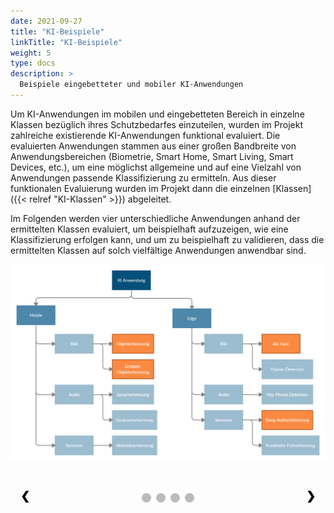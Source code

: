 ```yaml
---
date: 2021-09-27
title: "KI-Beispiele"
linkTitle: "KI-Beispiele"
weight: 5
type: docs
description: >
  Beispiele eingebetteter und mobiler KI-Anwendungen
---
```


Um KI-Anwendungen im mobilen und eingebetteten Bereich in einzelne Klassen bezüglich ihres Schutzbedarfes einzuteilen, 
wurden im Projekt zahlreiche existierende KI-Anwendungen funktional evaluiert. Die evaluierten Anwendungen stammen aus
einer großen Bandbreite von Anwendungsbereichen (Biometrie, Smart Home, Smart Living, Smart Devices, etc.), um eine
möglichst allgemeine und auf eine Vielzahl von Anwendungen passende Klassifizierung zu ermitteln. Aus dieser
funktionalen Evaluierung wurden im Projekt dann die einzelnen [Klassen]({{< relref "KI-Klassen" >}}) abgeleitet.

Im Folgenden werden vier unterschiedliche Anwendungen anhand der ermittelten Klassen evaluiert, um beispielhaft
aufzuzeigen, wie eine Klassifizierung erfolgen kann, und um zu beispielhaft zu validieren, dass die ermittelten Klassen
auf solch vielfältige Anwendungen anwendbar sind.

<style>

<!-- CSS Tabellen -->
.tg  {border-collapse:collapse;border-spacing:0;}
.tg td{border-color:black;border-style:solid;border-width:1px;font-family:Arial, sans-serif;font-size:14px;
  overflow:hidden;padding:10px 5px;word-break:normal;}
.tg th{border-color:black;border-style:solid;border-width:1px;font-family:Arial, sans-serif;font-size:14px;
  font-weight:normal;overflow:hidden;padding:10px 5px;word-break:normal;}
.tg .tg-abx8{background-color:#c0c0c0;font-weight:bold;text-align:left;vertical-align:top}
.tg .tg-1wig{font-weight:bold;text-align:left;vertical-align:top}
.tg .tg-lqy6{text-align:right;vertical-align:top}
.tg .tg-0lax{text-align:left;vertical-align:top}
.tg .tg-y6fn{background-color:#c0c0c0;text-align:left;vertical-align:top}
.tg .tg-ufyb{font-style:italic;text-align:right;vertical-align:top}  


<!-- Slideshow CSS -->
* {box-sizing: border-box}
.mySlides {display: none}


/* Slideshow container */
.slideshow-container {
  max-width: 1000px;
  position: relative;
  margin: auto;
}



/* Next & previous buttons */
.prev, .next {
  cursor: pointer;
  position: absolute;
  top: 50%;
  width: auto;
  padding: 16px;
  margin-top: -22px;
  color: black;
  font-weight: bold;
  font-size: 18px;
  transition: 0.6s ease;
  border-radius: 0 3px 3px 0;
  user-select: none;
}

/* Position the "next button" to the right */
.next {
  right: 0;
  border-radius: 3px 0 0 3px;
}

.prev {
  left: 0;
  border-radius: 3px 0 0 3px;
}

/* On hover, add a black background color with a little bit see-through */
.prev:hover, .next:hover {
  background-color: rgba(0,0,0,0.8);
}


/* The dots/bullets/indicators */
.dot {
  cursor: pointer;
  
  height: 15px;
  width: 15px;
  margin: 0 2px;
  background-color: #bbb;
  border-radius: 50%;
  display: inline-block;
  transition: background-color 0.6s ease;
}

.dot:hover{
  background-color: #717171;
}

/* Fading animation */
.fade {
  animation-name: fade;
  animation-duration: 1.5s;
}

@keyframes fade {
  from {opacity: .4} 
  to {opacity: 1}
}



</style>

<!-- Header -->



<!-- Grafik Hierarchie KI-Beispiele -->

<img src="KI_hierarchie.png" />
<br><br><br>

<!-- KI-Beispiele -->


<div class="slideshow-container">

<div class="mySlides">
<table class="tg" style="undefined;table-layout: fixed; width: 543px; height:650px">
<colgroup>
<col style="width: 157px">
<col style="width: 386px">
</colgroup>
<thead>
  <tr>
    <th class="tg-lqy6" colspan="2"><span style="font-weight:bold ; font-size:20px"> Gang-Authentifizierung (Seamless.me) </span></th>
  </tr>
</thead>
<tbody>
  <tr>
    <td class="tg-0lax">Einordnung</td>
    <td class="tg-y6fn">Teilaspekte</td>
  </tr>
  <tr>
    <td class="tg-ufyb" rowspan="2">Input</td>
    <td class="tg-0lax"><span style="font-weight:bold">Woher kommen die Daten? <ul><li> <span style="font-weight:normal"> Sensoren </span></li></ul></span><span style="font-weight:bold">Anzahl der Datenklassen? <ul><li> <span style="font-weight:normal"> One Class Classification / Novelty Detection </span></li></ul></span></td>
  </tr>
  <tr>
    <td class="tg-y6fn"><span style="font-weight:bold">Art der Daten? <ul><li> <span style="font-weight:normal"> Sensordaten </span></li></ul></span></td>
  </tr>
  <tr>
    <td class="tg-ufyb" rowspan="2">Training</td>
    <td class="tg-0lax"><span style="font-weight:bold">Wo findet das Training statt? <ul><li> <span style="font-weight:normal"> dezentral, entkoppelt </span></li></ul></span></td>
  </tr>
  <tr>
    <td class="tg-abx8">Wann kommen neue Trainingsdaten hinzu? <ul><li> <span style="font-weight:normal"> Kontinuierlich (online learning) </span></li></ul></td>
  </tr>
  <tr>
    <td class="tg-ufyb" rowspan="2">Modell</td>
    <td class="tg-1wig">Wo ist das Modell deployt? <ul><li> <span style="font-weight:normal"> on-device </span></li></ul></td>
  </tr>
  <tr>
    <td class="tg-abx8">Was ist bekannt? <ul><li> <span style="font-weight:normal"> Supervised Learning </span></li><li> <span style="font-weight:normal"> Eigener Histogramm-basierter Novelty Detector  </span></li><li> <span style="font-weight:normal"> Scikit-learn framework </span></li></ul></td>
  </tr>
  <tr>
    <td class="tg-ufyb">Output</td>
    <td class="tg-1wig">Wie sieht der Output aus? <ul><li> <span style="font-weight:normal"> Probability Scores </span></li></ul> </td>
  </tr>
</tbody>
</table>

</div>





<div class="mySlides">

<table class="tg" style="undefined;table-layout: fixed; width: 543px; height:650px">
<colgroup>
<col style="width: 157px">
<col style="width: 386px">
</colgroup>
<thead>
  <tr>
    <th class="tg-lqy6" colspan="2"><span style="font-weight:bold ; font-size:20px"> ArcFace: Additive Angular Margin Loss for Deep Face Recognition </span></th>
  </tr>
</thead>
<tbody>
  <tr>
    <td class="tg-0lax">Einordnung</td>
    <td class="tg-y6fn">Teilaspekte</td>
  </tr>
  <tr>
    <td class="tg-ufyb" rowspan="2">Input</td>
    <td class="tg-0lax"><span style="font-weight:bold">Woher kommen die Daten? <ul><li> <span style="font-weight:normal"> Sensoren </span></li></ul></span><span style="font-weight:bold">Anzahl der Datenklassen? <ul><li> <span style="font-weight:normal"> Multiclass </span></li></ul></span></td>
  </tr>
  <tr>
    <td class="tg-y6fn"><span style="font-weight:bold">Art der Daten? <ul><li> <span style="font-weight:normal"> Bilddateien </span></li></ul></span></td>
  </tr>
  <tr>
    <td class="tg-ufyb" rowspan="2">Training</td>
    <td class="tg-0lax"><span style="font-weight:bold">Wo findet das Training statt? <ul><li> <span style="font-weight:normal"> dezentral, entkoppelt </span></li></ul></span></td>
  </tr>
  <tr>
    <td class="tg-abx8">Wann kommen neue Trainingsdaten hinzu? <ul><li> <span style="font-weight:normal"> Einmalig zum Deployen des Modells</span></li></ul></td>
  </tr>
  <tr>
    <td class="tg-ufyb" rowspan="2">Modell</td>
    <td class="tg-1wig">Wo ist das Modell deployt? <ul><li> <span style="font-weight:normal"> on-device </span></li></ul></td>
  </tr>
  <tr>
    <td class="tg-abx8">Was ist bekannt? <ul><li> <span style="font-weight:normal"> Supervised Learning </span></li><li> <span style="font-weight:normal"> GAN </span></li><li> <span style="font-weight:normal"> Tensorflow </span></li></ul></td>
  </tr>
  <tr>
    <td class="tg-ufyb">Output</td>
    <td class="tg-1wig">Wie sieht der Output aus? <ul><li> <span style="font-weight:normal"> Bild, Generation Simularity Score </span></li></ul> </td>
  </tr>
</tbody>
</table>


</div>





<div class="mySlides">

<table class="tg" style="undefined;table-layout: fixed; width: 543px; height:650px">
<colgroup>
<col style="width: 157px">
<col style="width: 386px">
</colgroup>
<thead>
  <tr>
    <th class="tg-lqy6" colspan="2"><span style="font-weight:bold ; font-size:20px"> Echtzeit Objekterkennung (YOLObile) </span></th>
  </tr>
</thead>
<tbody>
  <tr>
    <td class="tg-0lax">Einordnung</td>
    <td class="tg-y6fn">Teilaspekte</td>
  </tr>
  <tr>
    <td class="tg-ufyb" rowspan="2">Input</td>
    <td class="tg-0lax"><span style="font-weight:bold">Woher kommen die Daten? <ul><li> <span style="font-weight:normal"> Explizite Benutzereingabe </span></li></ul></span><span style="font-weight:bold">Anzahl der Datenklassen? <ul><li> <span style="font-weight:normal"> Multiclass </span></li></ul></span></td>
  </tr>
  <tr>
    <td class="tg-y6fn"><span style="font-weight:bold">Art der Daten? <ul><li> <span style="font-weight:normal"> Bilddateien </span></li></ul></span></td>
  </tr>
  <tr>
    <td class="tg-ufyb" rowspan="2">Training</td>
    <td class="tg-0lax"><span style="font-weight:bold">Wo findet das Training statt? <ul><li> <span style="font-weight:normal">zentral</span></li></ul></span></td>
  </tr>
  <tr>
    <td class="tg-abx8">Wann kommen neue Trainingsdaten hinzu? <ul><li> <span style="font-weight:normal"> Einmalig zum Deployen des Modells</span></li></ul></td>
  </tr>
  <tr>
    <td class="tg-ufyb" rowspan="2">Modell</td>
    <td class="tg-1wig">Wo ist das Modell deployt? <ul><li> <span style="font-weight:normal"> on-device </span></li></ul></td>
  </tr>
  <tr>
    <td class="tg-abx8">Was ist bekannt? <ul><li> <span style="font-weight:normal"> Supervised Learning </span></li><li> <span style="font-weight:normal"> DNN, group
Lasso method </span></li><li> <span style="font-weight:normal"> YOLOv4  </span></li></ul></td>
  </tr>
  <tr>
    <td class="tg-ufyb">Output</td>
    <td class="tg-1wig">Wie sieht der Output aus? <ul><li> <span style="font-weight:normal"> Klassifizierung und Bounding Boxes </span></li></ul> </td>
  </tr>
</tbody>
</table>

</div>




<div class="mySlides">
<table class="tg" style="undefined;table-layout: fixed; width: 543px; height:650px">
<colgroup>
<col style="width: 157px">
<col style="width: 386px">
</colgroup>
<thead>
  <tr>
    <th class="tg-lqy6" colspan="2"><span style="font-weight:bold ; font-size:20px"> Objekterkennung (R-CNN) </span></th>
  </tr>
</thead>
<tbody>
  <tr>
    <td class="tg-0lax">Einordnung</td>
    <td class="tg-y6fn">Teilaspekte</td>
  </tr>
  <tr>
    <td class="tg-ufyb" rowspan="2">Input</td>
    <td class="tg-0lax"><span style="font-weight:bold">Woher kommen die Daten? <ul><li> <span style="font-weight:normal"> Explizite Benutzereingabe </span></li></ul></span><span style="font-weight:bold">Anzahl der Datenklassen? <ul><li> <span style="font-weight:normal"> Multiclass </span></li></ul></span></td>
  </tr>
  <tr>
    <td class="tg-y6fn"><span style="font-weight:bold">Art der Daten? <ul><li> <span style="font-weight:normal"> Bilddateien </span></li></ul></span></td>
  </tr>
  <tr>
    <td class="tg-ufyb" rowspan="2">Training</td>
    <td class="tg-0lax"><span style="font-weight:bold">Wo findet das Training statt? <ul><li> <span style="font-weight:normal"> keine Angabe </span></li></ul></span></td>
  </tr>
  <tr>
    <td class="tg-abx8">Wann kommen neue Traininfsdaten hinzu? <ul><li> <span style="font-weight:normal"> Einmalig zum Deployen des Modells</span></li></ul></td>
  </tr>
  <tr>
    <td class="tg-ufyb" rowspan="2">Modell</td>
    <td class="tg-1wig">Wo ist das Modell deployt? <ul><li> <span style="font-weight:normal"> on-device </span></li></ul></td>
  </tr>
  <tr>
    <td class="tg-abx8">Was ist bekannt? <ul><li> <span style="font-weight:normal"> Supervised Learning </span></li><li> <span style="font-weight:normal"> CNN </span></li><li> <span style="font-weight:normal"> Tensorflow </span></li></ul></td>
  </tr>
  <tr>
    <td class="tg-ufyb">Output</td>
    <td class="tg-1wig">Wie sieht der Output aus? <ul><li> <span style="font-weight:normal"> Klassifizierung </span></li></ul> </td>
  </tr>
</tbody>
</table>
</div>




<a class="prev" onclick="plusSlides(-1)">&#10094;</a>
<a class="next" onclick="plusSlides(1)">&#10095;</a>


</div>
<div style="text-align:center">
  <span class="dot" onclick="currentSlide(1)"></span> 
  <span class="dot" onclick="currentSlide(2)"></span> 
  <span class="dot" onclick="currentSlide(3)"></span> 
  <span class="dot" onclick="currentSlide(4)"></span> 
</div>




<!-- Javascript -->
<script language="javascript" type="text/javascript">


var slideIndex = 1;
showSlides(slideIndex);

function plusSlides(n) {
  showSlides(slideIndex += n);
}

function currentSlide(n) {
  showSlides(slideIndex = n);
}

function showSlides(n) {
  var i;
  var slides = document.getElementsByClassName("mySlides");
  var dots = document.getElementsByClassName("dot");
  if (n > slides.length) {slideIndex = 1}    
  if (n < 1) {slideIndex = slides.length}
  for (i = 0; i < slides.length; i++) {
      slides[i].style.display = "none";  
  }
  for (i = 0; i < dots.length; i++) {
      dots[i].className = dots[i].className.replace(" active", "");
  }
  slides[slideIndex-1].style.display = "block";  
  dots[slideIndex-1].className += " active";
}


</script>
